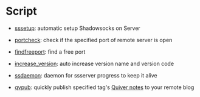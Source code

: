 # Script

- [sssetup](https://github.com/09ae9c/Script/tree/master/sssetup):  automatic setup Shadowsocks on Server

- [portcheck](https://github.com/09ae9c/Script/tree/master/portcheck): check if the specified port of remote server is open

- [findfreeport](https://github.com/09ae9c/Script/tree/master/findfreeport): find a free port

- [increase_version](https://github.com/09ae9c/Script/tree/master/increase_version): auto increase version name and version code

- [ssdaemon](https://github.com/09ae9c/Script/tree/master/ssdaemon): daemon for ssserver progress to keep it alive

- [qvpub](https://github.com/09ae9c/Script/tree/master/qvpub): quickly publish specified tag's [Quiver notes](http://happenapps.com/) to your remote blog